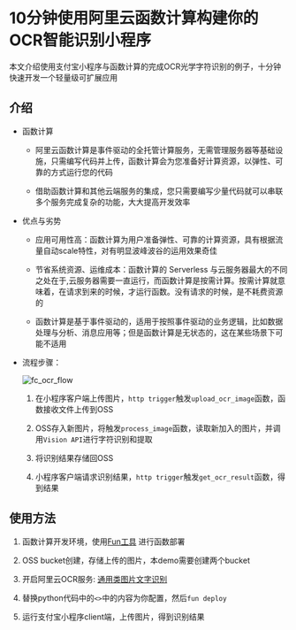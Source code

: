 # 10分钟使用阿里云函数计算构建你的OCR智能识别小程序

本文介绍使用支付宝小程序与函数计算的完成OCR光学字符识别的例子，十分钟快速开发一个轻量级可扩展应用

## 介绍
- 函数计算
  - 阿里云函数计算是事件驱动的全托管计算服务，无需管理服务器等基础设施，只需编写代码并上传，函数计算会为您准备好计算资源，以弹性、可靠的方式运行您的代码

  - 借助函数计算和其他云端服务的集成，您只需要编写少量代码就可以串联多个服务完成复杂的功能，大大提高开发效率



- 优点与劣势

  - 应用可用性高：函数计算为用户准备弹性、可靠的计算资源，具有根据流量自动scale特性，对有明显波峰波谷的运用效果奇佳	

  - 节省系统资源、运维成本：函数计算的 Serverless 与云服务器最大的不同之处在于,云服务器需要一直运行，而函数计算是按需计算。按需计算就意味着，在请求到来的时候，才运行函数。没有请求的时候，是不耗费资源的

  - 函数计算是基于事件驱动的，适用于按照事件驱动的业务逻辑，比如数据处理与分析、消息应用等；但是函数计算是无状态的，这在某些场景下可能不适用


- 流程步骤：

    ![fc_ocr_flow](http://git.cn-hangzhou.oss-cdn.aliyun-inc.com/uploads/serverless/admin-service/2e6860df540d8e8e5e77f9e9e70b1cea/fc_ocr_flow.png)

    1. 在小程序客户端上传图片，`http trigger`触发`upload_ocr_image`函数，函数接收文件上传到OSS

    2. OSS存入新图片，将触发`process_image`函数，读取新加入的图片，并调用`Vision API`进行字符识别和提取

    3. 将识别结果存储回OSS

    4. 小程序客户端请求识别结果，`http trigger`触发`get_ocr_result`函数，得到结果


## 使用方法

1. 函数计算开发环境，使用[Fun工具](https://help.aliyun.com/document_detail/64204.html) 进行函数部署

2. OSS bucket创建，存储上传的图片，本demo需要创建两个bucket

3. 开启阿里云OCR服务: [通用类图片文字识别](https://ai.aliyun.com/ocr/general?spm=5176.182739.1280361.96.69111d8avKcFFG)

4. 替换python代码中的`<>`中的内容为你配置，然后`fun deploy`

5. 运行支付宝小程序client端，上传图片，得到识别结果

